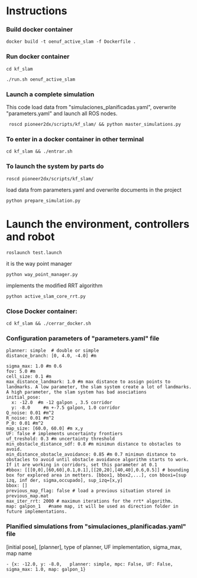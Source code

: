 # Instructions 
### Build docker container
`docker build -t oenuf_active_slam -f Dockerfile . `
### Run docker container

`cd kf_slam `

`./run.sh oenuf_active_slam `

### Launch a complete simulation
This code load data from "simulaciones_planificadas.yaml", overwrite "parameters.yaml" and launch all ROS nodes.

` roscd pioneer2dx/scripts/kf_slam/ && python master_simulations.py`

### To enter  in a docker container in other terminal
`cd kf_slam && ./entrar.sh `

### To launch the system by parts do
`roscd pioneer2dx/scripts/kf_slam/`

load data from parameters.yaml and overwrite documents in the project

`python prepare_simulation.py `

 # Launch the environment, controllers and robot 
 
`roslaunch test.launch `

it is the way point manager

`python way_point_manager.py  `

implements the modified RRT algorithm

`python active_slam_core_rrt.py  `

### Close Docker container:
`cd kf_slam && ./cerrar_docker.sh `

### Configuration parameters of "parameters.yaml" file
```
planner: simple  # double or simple
distance_branch: [0, 4.0, -4.0] #m

sigma_max: 1.0 #m 0.6
fov: 5.0 #m
cell_size: 0.1 #m
max_distance_landmark: 1.0 #m max distance to assign points to landmarks. A low parameter, the slam system create a lot of landmarks. A high parameter, the slam system has bad asociations
initial_pose:
  x: -12.0  #m -12 galpon , 3.5 corridor
  y: -8.0     #m +-7.5 galpon, 1.0 corridor
Q_noise: 0.01 #m^2
R_noise: 0.01 #m^2
P_0: 0.01 #m^2
map_size: [60.0, 60.0] #m x,y
UF: false # implements uncertainty frontiers
uf_treshold: 0.3 #m uncertainty threshold
min_obstacle_distance_sdf: 0.8 #m minimun distance to obstacles to avoid.
min_distance_obstacle_avoidance: 0.85 #m 0.7 minimun distance to obstacles to avoid until obstacle avoidance algorithm starts to work. If it are working in corridors, set this parameter at 0.1
#bbox: [[[0,0],[60,60],0.1,0.1],[[20,20],[40,40],0.6,0.5]] # bounding box for explored area in metters. [bbox1, bbox2,...], con bboxi=[sup izq, inf der, sigma,occupado], sup_izq=[x,y] 
bbox: []
previous_map_flag: false # load a previous situation stored in  previous_map.mat
max_iter_rrt: 2000 # maximun iterations for the rrt* algorithm.
map: galpon_1   #name map, it will be used as direction folder in future implementations.
```
### Planified simulations from "simulaciones_planificadas.yaml" file

[initial pose], [planner], type of planner, UF implementation, sigma_max,  map name

` - {x: -12.0, y: -8.0,   planner: simple, mpc: False, UF: False, sigma_max: 1.0, map: galpon_1}  `





